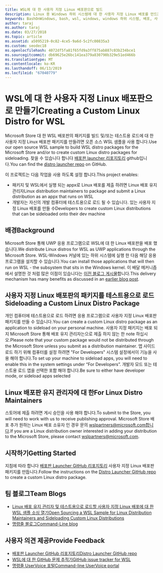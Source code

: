```yaml
---
title: WSL에 대 한 사용자 지정 Linux 배포판으로 빌드
description: Linux 용 Windows 하위 시스템에 대 한 사용자 지정 Linux 배포를 만드는 방법에 알아봅니다.
keywords: BashOnWindows, bash, wsl, windows, windows 하위 시스템, 배포, 사용자 지정
author: taraj
ms.author: taraj
ms.date: 03/27/2018
ms.topic: article
ms.assetid: a5095219-0c82-4ce5-9a6d-5c2fc00835a3
ms.custom: seodec18
ms.openlocfilehash: 4072df5fa81f65fd9a3ff875ab887c03b234bce1
ms.sourcegitcommit: db69625e26bc141ea379a830790b329e51ed466b
ms.translationtype: MT
ms.contentlocale: ko-KR
ms.lasthandoff: 06/13/2019
ms.locfileid: "67040779"
---
```

# <a name="creating-a-custom-linux-distro-for-wsl"></a><span data-ttu-id="3ea42-104">WSL에 대 한 사용자 지정 Linux 배포판으로 만들기</span><span class="sxs-lookup"><span data-stu-id="3ea42-104">Creating a Custom Linux Distro for WSL</span></span>

<span data-ttu-id="3ea42-105">Microsoft Store 대 한 WSL 배포판의 패키지를 빌드 및/또는 테스트용 로드에 대 한 사용자 지정 Linux 배포판 패키지를 만들려면 오픈 소스 WSL 샘플을 사용 합니다.</span><span class="sxs-lookup"><span data-stu-id="3ea42-105">Use our open source WSL sample to build WSL distro packages for the Microsoft Store and/or to create custom Linux distro packages for sideloading.</span></span> <span data-ttu-id="3ea42-106">찾을 수 있습니다 합니다 [배포판 launcher 리포지토리](https://github.com/Microsoft/WSL-DistroLauncher) github입니다.</span><span class="sxs-lookup"><span data-stu-id="3ea42-106">You can find the [distro launcher repo](https://github.com/Microsoft/WSL-DistroLauncher) on GitHub.</span></span>

<span data-ttu-id="3ea42-107">이 프로젝트는 다음 작업을 사용 하도록 설정 합니다.</span><span class="sxs-lookup"><span data-stu-id="3ea42-107">This project enables:</span></span>
* <span data-ttu-id="3ea42-108">패키지 및 WSL에서 실행 되는 appx로 Linux 배포를 제출 하려면 Linux 배포 유지 관리자</span><span class="sxs-lookup"><span data-stu-id="3ea42-108">Linux distribution maintainers to package and submit a Linux distribution as an appx that runs on WSL</span></span>
* <span data-ttu-id="3ea42-109">개발자는 자신의 개발 컴퓨터에 테스트용으로 로드 될 수 있습니다. 있는 사용자 지정 Linux 배포를 만들 수</span><span class="sxs-lookup"><span data-stu-id="3ea42-109">Developers to create custom Linux distributions that can be sideloaded onto their dev machine</span></span>

## <a name="background"></a><span data-ttu-id="3ea42-110">배경</span><span class="sxs-lookup"><span data-stu-id="3ea42-110">Background</span></span>
<span data-ttu-id="3ea42-111">Microsoft Store 통해 UWP 응용 프로그램으로 WSL에 대 한 Linux 배포판을 배포 했습니다.</span><span class="sxs-lookup"><span data-stu-id="3ea42-111">We distribute Linux distros for WSL as UWP applications through the Microsoft Store.</span></span> <span data-ttu-id="3ea42-112">WSL-Windows 커널에 있는 하위 시스템에 실행 한 다음 해당 응용 프로그램을 설치할 수 있습니다.</span><span class="sxs-lookup"><span data-stu-id="3ea42-112">You can install those applications that will then run on WSL - the subsystem that sits in the Windows kernel.</span></span> <span data-ttu-id="3ea42-113">이 배달 메커니즘에서 설명한 것 처럼 많은 이점이 있습니다는 [이전 블로그 게시물](https://blogs.msdn.microsoft.com/commandline/2017/07/10/ubuntu-now-available-from-the-windows-store/)합니다.</span><span class="sxs-lookup"><span data-stu-id="3ea42-113">This delivery mechanism has many benefits as discussed in an [earlier blog post](https://blogs.msdn.microsoft.com/commandline/2017/07/10/ubuntu-now-available-from-the-windows-store/).</span></span>

## <a name="sideloading-a-custom-linux-distro-package"></a><span data-ttu-id="3ea42-114">사용자 지정 Linux 배포판의 패키지를 테스트용으로 로드</span><span class="sxs-lookup"><span data-stu-id="3ea42-114">Sideloading a Custom Linux Distro Package</span></span>
<span data-ttu-id="3ea42-115">개인 컴퓨터에 테스트용으로 로드 하려면 응용 프로그램으로 사용자 지정 Linux 배포판 패키지를 만들 수 있습니다.</span><span class="sxs-lookup"><span data-stu-id="3ea42-115">You can create a custom Linux distro package as an application to sideload on your personal machine.</span></span> <span data-ttu-id="3ea42-116">사용자 지정 패키지는 배포 되지 Microsoft Store 통해 배포 유지 관리자는으로 제출 하지 않는 한 note 하십시오.</span><span class="sxs-lookup"><span data-stu-id="3ea42-116">Please note that your custom package would not be distributed through the Microsoft Store unless you submit as a distribution maintainer.</span></span>
<span data-ttu-id="3ea42-117">앱 사이드 로드 하기 위해 컴퓨터를 설정 하려면 "For Developers" 시스템 설정에서이 기능을 사용 해야 합니다.</span><span class="sxs-lookup"><span data-stu-id="3ea42-117">To set up your machine to sideload apps, you will need to enable this in the system settings under “For Developers”.</span></span>  <span data-ttu-id="3ea42-118">개발자 모드 또는 테스트용 로드 앱을 선택한 포함 해야 합니다.</span><span class="sxs-lookup"><span data-stu-id="3ea42-118">Be sure to either have developer mode, or sideload apps selected</span></span>

## <a name="for-linux-distro-maintainers"></a><span data-ttu-id="3ea42-119">Linux 배포판 유지 관리자에 대 한</span><span class="sxs-lookup"><span data-stu-id="3ea42-119">For Linux Distro Maintainers</span></span>
<span data-ttu-id="3ea42-120">스토어에 제출 하려면 게시 승인을 사용 해야 합니다.</span><span class="sxs-lookup"><span data-stu-id="3ea42-120">To submit to the Store, you will need to work with us to receive publishing approval.</span></span> <span data-ttu-id="3ea42-121">Microsoft Store 배포 추가 원하는 Linux 배포 소유자 인 경우 문의 wslpartners@microsoft.com합니다.</span><span class="sxs-lookup"><span data-stu-id="3ea42-121">If you are a Linux distribution owner interested in adding your distribution to the Microsoft Store, please contact wslpartners@microsoft.com.</span></span>

## <a name="getting-started"></a><span data-ttu-id="3ea42-122">시작하기</span><span class="sxs-lookup"><span data-stu-id="3ea42-122">Getting Started</span></span>
<span data-ttu-id="3ea42-123">지침에 따라 합니다 [배포판 Launcher GitHub 리포지토리](https://github.com/Microsoft/WSL-DistroLauncher) 사용자 지정 Linux 배포판 패키지를 만듭니다.</span><span class="sxs-lookup"><span data-stu-id="3ea42-123">Follow the instructions on the [Distro Launcher GitHub repo](https://github.com/Microsoft/WSL-DistroLauncher) to create a custom Linux distro package.</span></span>

 
## <a name="team-blogs"></a><span data-ttu-id="3ea42-124">팀 블로그</span><span class="sxs-lookup"><span data-stu-id="3ea42-124">Team Blogs</span></span>
*  [<span data-ttu-id="3ea42-125">Linux 배포 유지 관리자 및 테스트용으로 로드할 사용자 지정 Linux 배포에 대 한 WSL 샘플 소싱 열기</span><span class="sxs-lookup"><span data-stu-id="3ea42-125">Open Sourcing a WSL Sample for Linux Distribution Maintainers and Sideloading Custom Linux Distributions</span></span>](https://blogs.msdn.microsoft.com/commandline/2018/03/26/wsl-distro-launcher/)
* [<span data-ttu-id="3ea42-126">명령줄 블로그</span><span class="sxs-lookup"><span data-stu-id="3ea42-126">Command-Line blog</span></span>](https://blogs.msdn.microsoft.com/commandline/)

## <a name="provide-feedback"></a><span data-ttu-id="3ea42-127">사용자 의견 제공</span><span class="sxs-lookup"><span data-stu-id="3ea42-127">Provide Feedback</span></span>
* [<span data-ttu-id="3ea42-128">배포판 Launcher GitHub 리포지토리</span><span class="sxs-lookup"><span data-stu-id="3ea42-128">Distro Launcher GitHub repo</span></span>](https://github.com/Microsoft/WSL-DistroLauncher)
* [<span data-ttu-id="3ea42-129">WSL에 대 한 GitHub 문제 추적기</span><span class="sxs-lookup"><span data-stu-id="3ea42-129">GitHub issue tracker for WSL</span></span>](https://github.com/Microsoft/BashOnWindows/issues)
* [<span data-ttu-id="3ea42-130">명령줄 UserVoice 포털</span><span class="sxs-lookup"><span data-stu-id="3ea42-130">Command-line UserVoice portal</span></span>](https://wpdev.uservoice.com/forums/266908-command-prompt-console-bash-on-ubuntu-on-windo/category/161892-bash)
